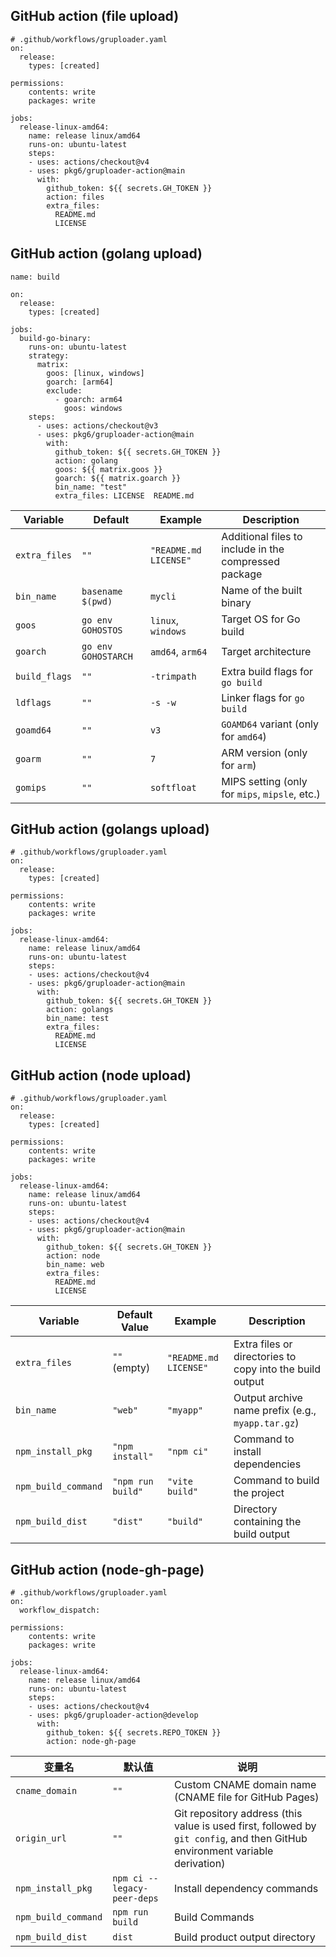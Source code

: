
## GitHub action (file upload)

~~~
# .github/workflows/gruploader.yaml
on:
  release:
    types: [created]

permissions:
    contents: write
    packages: write

jobs:
  release-linux-amd64:
    name: release linux/amd64
    runs-on: ubuntu-latest
    steps:
    - uses: actions/checkout@v4
    - uses: pkg6/gruploader-action@main
      with:
        github_token: ${{ secrets.GH_TOKEN }}
        action: files
        extra_files: 
          README.md
          LICENSE
~~~

## GitHub action (golang upload)

~~~
name: build

on:
  release:
    types: [created]

jobs:
  build-go-binary:
    runs-on: ubuntu-latest
    strategy:
      matrix:
        goos: [linux, windows]
        goarch: [arm64]
        exclude:
          - goarch: arm64
            goos: windows
    steps:
      - uses: actions/checkout@v3
      - uses: pkg6/gruploader-action@main
        with:
          github_token: ${{ secrets.GH_TOKEN }} 
          action: golang
          goos: ${{ matrix.goos }}
          goarch: ${{ matrix.goarch }}
          bin_name: "test"
          extra_files: LICENSE  README.md 
~~~

| Variable      | Default             | Example               | Description                                           |
| ------------- | ------------------- | --------------------- | ----------------------------------------------------- |
| `extra_files` | `""`                | `"README.md LICENSE"` | Additional files to include in the compressed package |
| `bin_name`    | `basename $(pwd)`   | `mycli`               | Name of the built binary                              |
| `goos`        | `go env GOHOSTOS`   | `linux`, `windows`    | Target OS for Go build                                |
| `goarch`      | `go env GOHOSTARCH` | `amd64`, `arm64`      | Target architecture                                   |
| `build_flags` | `""`                | `-trimpath`           | Extra build flags for `go build`                      |
| `ldflags`     | `""`                | `-s -w`               | Linker flags for `go build`                           |
| `goamd64`     | `""`                | `v3`                  | `GOAMD64` variant (only for `amd64`)                  |
| `goarm`       | `""`                | `7`                   | ARM version (only for `arm`)                          |
| `gomips`      | `""`                | `softfloat`           | MIPS setting (only for `mips`, `mipsle`, etc.)        |


## GitHub action (golangs upload)

~~~
# .github/workflows/gruploader.yaml
on:
  release:
    types: [created]

permissions:
    contents: write
    packages: write

jobs:
  release-linux-amd64:
    name: release linux/amd64
    runs-on: ubuntu-latest
    steps:
    - uses: actions/checkout@v4
    - uses: pkg6/gruploader-action@main
      with:
        github_token: ${{ secrets.GH_TOKEN }}
        action: golangs
        bin_name: test
        extra_files: 
          README.md
          LICENSE
~~~


## GitHub action (node upload)

~~~
# .github/workflows/gruploader.yaml
on:
  release:
    types: [created]

permissions:
    contents: write
    packages: write

jobs:
  release-linux-amd64:
    name: release linux/amd64
    runs-on: ubuntu-latest
    steps:
    - uses: actions/checkout@v4
    - uses: pkg6/gruploader-action@main
      with:
        github_token: ${{ secrets.GH_TOKEN }}
        action: node
        bin_name: web
        extra_files: 
          README.md
          LICENSE
~~~

| Variable            | Default Value     | Example               | Description                                              |
| ------------------- | ----------------- | --------------------- | -------------------------------------------------------- |
| `extra_files`       | `""` (empty)      | `"README.md LICENSE"` | Extra files or directories to copy into the build output |
| `bin_name`          | `"web"`           | `"myapp"`             | Output archive name prefix (e.g., `myapp.tar.gz`)        |
| `npm_install_pkg`   | `"npm install"`   | `"npm ci"`            | Command to install dependencies                          |
| `npm_build_command` | `"npm run build"` | `"vite build"`        | Command to build the project                             |
| `npm_build_dist`    | `"dist"`          | `"build"`             | Directory containing the build output                    |

## GitHub action (node-gh-page)

~~~
# .github/workflows/gruploader.yaml
on:
  workflow_dispatch:

permissions:
    contents: write
    packages: write

jobs:
  release-linux-amd64:
    name: release linux/amd64
    runs-on: ubuntu-latest
    steps:
    - uses: actions/checkout@v4
    - uses: pkg6/gruploader-action@develop
      with:
        github_token: ${{ secrets.REPO_TOKEN }}
        action: node-gh-page
~~~

| 变量名              | 默认值                      | 说明                                                         |
| ------------------- | --------------------------- | ------------------------------------------------------------ |
| `cname_domain`      | `""`                        | Custom CNAME domain name (CNAME file for GitHub Pages)       |
| `origin_url`        | `""`                        | Git repository address (this value is used first, followed by `git config`, and then GitHub environment variable derivation) |
| `npm_install_pkg`   | `npm ci --legacy-peer-deps` | Install dependency commands                                  |
| `npm_build_command` | `npm run build`             | Build Commands                                               |
| `npm_build_dist`    | `dist`                      | Build product output directory                               |

